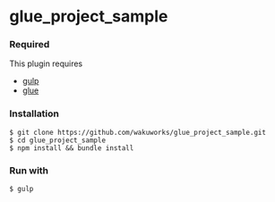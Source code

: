 glue_project_sample
===================

### Required

This plugin requires

* [gulp](https://github.com/wearefractal/gulp)
* [glue](http://glue.readthedocs.org/en/latest/)

### Installation

```
$ git clone https://github.com/wakuworks/glue_project_sample.git
$ cd glue_project_sample
$ npm install && bundle install
```

### Run with

```
$ gulp
```
